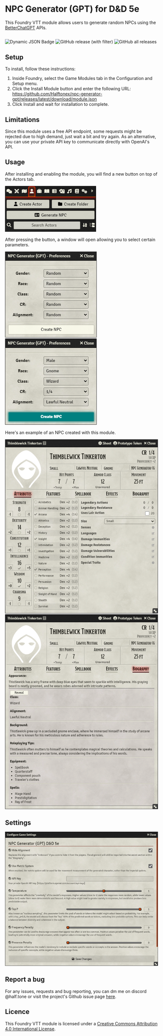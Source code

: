 # NPC Generator (GPT) for D&D 5e
This Foundry VTT module allows users to generate random NPCs using the [BetterChatGPT](https://github.com/ztjhz/BetterChatGPT) APIs.

##
![Dynamic JSON Badge](https://img.shields.io/badge/dynamic/json?url=https%3A%2F%2Fgithub.com%2FHalftonex%2Fnpc-generator-gpt%2Freleases%2Flatest%2Fdownload%2Fmodule.json&query=compatibility.verified&label=Foundry%20Version&color=orange)
![GitHub release (with filter)](https://img.shields.io/github/v/release/Halftonex/npc-generator-gpt?label=Release&color=teal)
![GitHub all releases](https://img.shields.io/github/downloads/Halftonex/npc-generator-gpt/total?label=Downloads&color=yellow)

## Setup
To install, follow these instructions:
1. Inside Foundry, select the Game Modules tab in the Configuration and Setup menu.
1. Click the Install Module button and enter the following URL: https://github.com/Halftonex/npc-generator-gpt/releases/latest/download/module.json
1. Click Install and wait for installation to complete.

## Limitations
Since this module uses a free API endpoint, some requests might be rejected due to high demand, just wait a bit and try again. As an alternative, you can use your private API key to communicate directly with OpenAI's API.

## Usage
After installing and enabling the module, you will find a new button on top of the Actors tab.

<img src="images/button.png">

After pressing the button, a window will open allowing you to select certain parameters.

<img src="images/dialog.png"> <img src="images/dialog2.png">

Here's an example of an NPC created with this module.

<img src="images/sheet.png">

<img src="images/sheet2.png">

## Settings
<img src="images/settings.png">

## Report a bug
For any issues, requests and bug reporting, you can dm me on discord @half.tone or visit the project's Github issue page [here](https://github.com/Halftonex/npc-generator-gpt/issues).

## Licence
This Foundry VTT module is licensed under a [Creative Commons Attribution 4.0 International License](https://creativecommons.org/licenses/by/4.0/).
